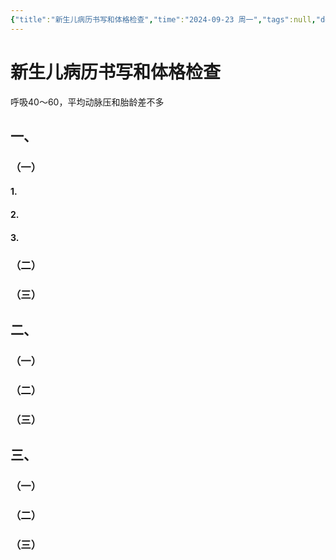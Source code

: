 ```yaml
---
{"title":"新生儿病历书写和体格检查","time":"2024-09-23 周一","tags":null,"dg-publish":true,"permalink":"/200 学习/205 儿科学/见习/第08次见习 新生儿病历书写和体格检查/新生儿病历书写和体格检查/","dgPassFrontmatter":true,"created":"2024-09-23T14:15:27.000+08:00","updated":"2024-09-23T14:15:53.000+08:00"}
---
```


# 新生儿病历书写和体格检查

呼吸40～60，平均动脉压和胎龄差不多
## 一、
### （一）
#### 1.
#### 2.
#### 3.
### （二）
### （三）
## 二、
### （一）
### （二）
### （三）
## 三、
### （一）
### （二）
### （三）